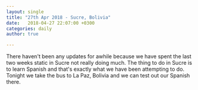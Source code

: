 ```yaml
---
layout: single
title: "27th Apr 2018 - Sucre, Bolivia"
date:   2018-04-27 22:07:00 +0300
categories: daily
author: true

---
```


There haven't been any updates for awhile because we have spent the last two weeks static in Sucre not really doing much. The thing to do in Sucre is to learn Spanish and that's exactly what we have been attempting to do. Tonight we take the bus to La Paz, Bolivia and we can test out our Spanish there. 
